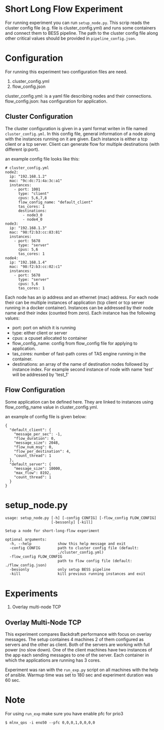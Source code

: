 # Short Long Flow Experiment
For running experiment you can run `setup_node.py`. This scrip reads the
cluster config file (e.g. file is cluster\_config.yml) and runs some
containers and connect them to BESS pipeline. The path to the cluster config
file along other critical values should be provided in `pipeline_config.json`.

# Configuration
For running this experiment two configuration files are need.
1. cluster\_config.yml
2. flow\_config.json

cluster\_config.yml: is a yaml file describing nodes and their connections.
flow\_config.json: has configuration for application.

## Cluster Configuration
The cluster configuration is given in a yaml format writen in file named `cluster_config.yml`.
In this config file, general information of a node along with the instances
running on it are given. Each instance is either a tcp client or a tcp server.
Client can generate flow for multiple destinations (with different ip:port).

an example config file looks like this:

```
# cluster_config.yml
node2:
  ip: "192.168.1.2"
  mac: "9c:dc:71:4a:3c:a1"
  instances:
    - port: 1001
      type: "client"
      cpus: 5,6,7,8
      flow_config_name: "default_client"
      tas_cores: 1
      destinations:
        - node3_0
        - node4_0
node3:
  ip: "192.168.1.3"
  mac: "98:f2:b3:cc:83:81"
  instances:
    - port: 5678
      type: "server"
      cpus: 5,6
      tas_cores: 1
node4:
  ip: "192.168.1.4"
  mac: "98:f2:b3:cc:02:c1"
  instances:
    - port: 5678
      type: "server"
      cpus: 5,6
      tas_cores: 1

```

Each node has an ip address and an ethernet (mac) address. For each node
their can be multiple instances of application (tcp client or tcp server
running in a docker container). Instances can be addressed by their node name
and their index (counted from zero).
Each instance has the following values:
* port: port on which it is running
* type: either client or server
* cpus: a cpuset allocated to container
* flow\_config\_name: config from flow\_config file for applying to application.
* tas\_cores: number of fast-path cores of TAS engine running in the container.
* destinations: an array of the name of destination nodes followed by instance
index. For example second instance of node with name 'test' will be addressed
by 'test\_1'

## Flow Configuration
Some application can be defined here. They are linked to instances using
flow\_config\_name value in cluster\_config.yml.

an example of config file is given below:

```
{
  "default_client": {
    "message_per_sec": -1,
    "flow_duration": 0,
    "message_size": 2048,
    "flow_num_msg": 0,
    "flow_per_destination": 4,
    "count_thread": 1
  },
  "default_server": {
    "message_size": 10000,
    "max_flow": 8192,
    "count_thread": 1
  }
}
```

# setup\_node.py
```
usage: setup_node.py [-h] [-config CONFIG] [-flow_config FLOW_CONFIG]
                     [-bessonly] [-kill]

Setup a node for short-long-flow experiment

optional arguments:
  -h, --help            show this help message and exit
  -config CONFIG        path to cluster config file (default:
                        ./cluster_config.yml)
  -flow_config FLOW_CONFIG
                        path to flow config file (default: ./flow_config.json)
  -bessonly             only setup BESS pipeline
  -kill                 kill previous running instances and exit

```

# Experiments
1. Overlay multi-node TCP

## Overlay Multi-Node TCP
This experiment compares Backdraft performance with focus on overlay messages.
The setup containes 4 machines 2 of them configured as servers and the other as
client. Both of the servers are working with full power (no slow down).
One of the client machines have two instances of the app each sending messages
to one of the server.
Each container in which the applications are running has 3 cores.

Experiment was ran with the `run_exp.py` script on all machines with the help of
ansible. Warmup time was set to 180 sec and experiment duration was 60 sec.

# Note
For using `run_exp` make sure you have enable pfc for prio3

```
$ mlnx_qos -i eno50 --pfc 0,0,0,1,0,0,0,0
```

